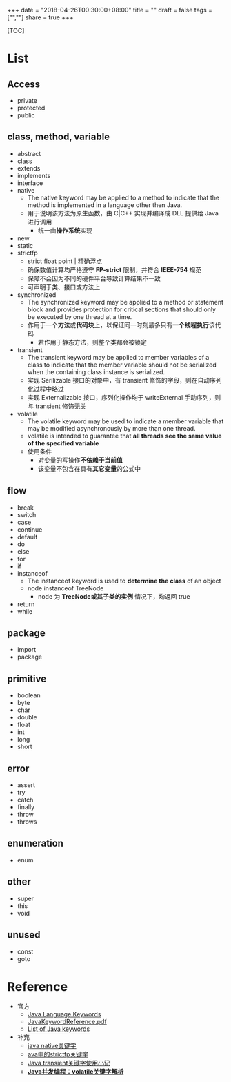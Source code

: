 +++
date = "2018-04-26T00:30:00+08:00"
title = ""
draft = false
tags = ["",""]
share = true
+++

[TOC]

# List
## Access
- private
- protected
- public

## class, method, variable
- abstract
- class
- extends
- implements
- interface
- native
	- The native keyword may be applied to a method to indicate that the method is implemented in a language other then Java.
	- 用于说明该方法为原生函数，由 C|C++ 实现并编译成 DLL 提供给 Java 进行调用
		- 统一由**操作系统**实现
- new
- static
- strictfp
	- strict float point | 精确浮点
	- 确保数值计算均严格遵守 **FP-strict** 限制，并符合 **IEEE-754** 规范
	- 保障不会因为不同的硬件平台导致计算结果不一致
	- 可声明于类、接口或方法上
- synchronized
	- The synchronized keyword may be applied to a method or statement block and provides protection for critical sections that should only be executed by one thread at a time.
	- 作用于一个**方法**或**代码块**上，以保证同一时刻最多只有**一个线程执行**该代码
		- 若作用于静态方法，则整个类都会被锁定
- transient
	- The transient keyword may be applied to member variables of a class to indicate that the member variable should not be serialized when the containing class instance is serialized.
	- 实现 Serilizable 接口的对象中，有 transient 修饰的字段，则在自动序列化过程中略过
	- 实现 Externalizable 接口，序列化操作均于 writeExternal 手动序列，则与 transient 修饰无关
- volatile
	- The volatile keyword may be used to indicate a member variable that may be modified asynchronously by more than one thread.
 	- volatile is intended to guarantee that **all threads see the same value of the specified variable**
 	- 使用条件
 		- 对变量的写操作**不依赖于当前值**
 		- 该变量不包含在具有**其它变量**的公式中
## flow
- break
- switch
- case
- continue
- default
- do
- else
- for
- if
- instanceof
	- The instanceof keyword is used to **determine the class** of an object
	- node instanceof TreeNode
		- node 为 **TreeNode或其子类的实例** 情况下，均返回 true
- return
- while

## package
- import
- package

## primitive
- boolean
- byte
- char
- double
- float
- int
- long
- short

## error
- assert
- try
- catch
- finally
- throw
- throws

## enumeration
- enum

## other
- super
- this
- void

## unused
- const
- goto



# Reference
- 官方
	- [Java Language Keywords](https://docs.oracle.com/javase/tutorial/java/nutsandbolts/_keywords.html)
	- [JavaKeywordReference.pdf](https://docs.oracle.com/cd/E13226_01/workshop/docs81/pdf/files/workshop/JavaKeywordReference.pdf)
	- [List of Java keywords](https://en.wikipedia.org/wiki/List_of_Java_keywords)
- 补充
	- [java native关键字](https://blog.csdn.net/youjianbo_han_87/article/details/2586375)
	- [ava中的strictfp关键字](http://neil-yang.iteye.com/blog/341476)
	- [Java transient关键字使用小记](http://www.cnblogs.com/lanxuezaipiao/p/3369962.html)
	- [**Java并发编程：volatile关键字解析**](https://www.cnblogs.com/dolphin0520/p/3920373.html)